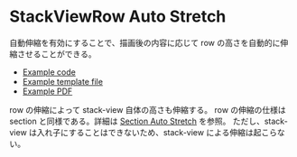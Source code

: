 # StackViewRow Auto Stretch

自動伸縮を有効にすることで、描画後の内容に応じて row の高さを自動的に伸縮させることができる。

- [Example code](test_section_report_stack_view_row_auto_stretch.rb)
- [Example template file](template.tlf)
- [Example PDF](expect.pdf)

row の伸縮によって stack-view 自体の高さも伸縮する。
row の伸縮の仕様は section と同様である。詳細は [Section Auto Stretch](../section_report_section_auto_stretch/README.md) を参照。
ただし、stack-view は入れ子にすることはできないため、stack-view による伸縮は起こらない。
